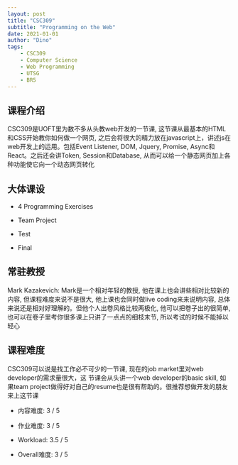 ```yaml
---
layout: post
title: "CSC309"
subtitle: "Programming on the Web"
date: 2021-01-01
author: "Dino"
tags: 
    - CSC309
    - Computer Science
    - Web Programming
    - UTSG
    - BR5
---
```

## 课程介绍
CSC309是UOFT里为数不多从头教web开发的一节课, 这节课从最基本的HTML和CSS开始教你如何做一个网页, 之后会将很大的精力放在javascript上，讲述js在web开发上的运用。包括Event
Listener, DOM, Jquery, Promise, Async和React。之后还会讲Token, Session和Database, 从而可以给一个静态网页加上各种功能使它向一个动态网页转化

## 大体课设
- 4 Programming Exercises

- Team Project

- Test

- Final

## 常驻教授
Mark Kazakevich: Mark是一个相对年轻的教授, 他在课上也会讲些相对比较新的内容, 但课程难度来说不是很大, 他上课也会同时做live coding来来说明内容, 总体来说还是相对好理解的。但他个人出卷风格比较两极化, 他可以把卷子出的很简单, 也可以在卷子里考你很多课上只讲了一点点的细枝末节, 所以考试的时候不能掉以轻心

## 课程难度
CSC309可以说是找工作必不可少的一节课, 现在的job market里对web developer的需求量很大，这
节课会从头讲一个web developer的basic skill, 如果team project做得好对自己的resume也是很有帮助的。很推荐想做开发的朋友来上这节课

- 内容难度: 3 / 5

- 作业难度: 3 / 5

- Workload: 3.5 / 5

- Overall难度: 3 / 5
